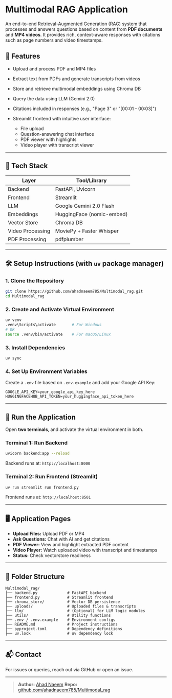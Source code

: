 # Multimodal RAG Application

An end-to-end Retrieval-Augmented Generation (RAG) system that processes and answers questions based on content from **PDF documents** and **MP4 videos**. It provides rich, context-aware responses with citations such as page numbers and video timestamps.

## 🚀 Features

* Upload and process PDF and MP4 files
* Extract text from PDFs and generate transcripts from videos
* Store and retrieve multimodal embeddings using Chroma DB
* Query the data using LLM (Gemini 2.0)
* Citations included in responses (e.g., "Page 3" or "\[00:01 - 00:03]")
* Streamlit frontend with intuitive user interface:

  * File upload
  * Question-answering chat interface
  * PDF viewer with highlights
  * Video player with transcript viewer

---

## 🧠 Tech Stack

| Layer            | Tool/Library              |
| ---------------- | ------------------------- |
| Backend          | FastAPI, Uvicorn          |
| Frontend         | Streamlit                 |
| LLM              | Google Gemini 2.0 Flash   |
| Embeddings       | HuggingFace (nomic-embed) |
| Vector Store     | Chroma DB                 |
| Video Processing | MoviePy + Faster Whisper  |
| PDF Processing   | pdfplumber                |

---

## 🛠 Setup Instructions (with `uv` package manager)

### 1. Clone the Repository

```bash
git clone https://github.com/ahadnaeem785/Multimodal_rag.git
cd Multimodal_rag
```

### 2. Create and Activate Virtual Environment

```bash
uv venv
.venv\Scripts\activate       # For Windows
# OR
source .venv/bin/activate    # For macOS/Linux
```

### 3. Install Dependencies

```bash
uv sync
```

### 4. Set Up Environment Variables

Create a `.env` file based on `.env.example` and add your Google API Key:

```env
GOOGLE_API_KEY=your_google_api_key_here
HUGGINGFACEHUB_API_TOKEN=your_huggingface_api_token_here
```

---

## 🧪 Run the Application

Open **two terminals**, and activate the virtual environment in both.

### Terminal 1: Run Backend

```bash
uvicorn backend:app --reload
```

Backend runs at: `http://localhost:8000`

### Terminal 2: Run Frontend (Streamlit)

```bash
uv run streamlit run frontend.py
```

Frontend runs at: `http://localhost:8501`

---

## 🖥 Application Pages

* **Upload Files:** Upload PDF or MP4
* **Ask Questions:** Chat with AI and get citations
* **PDF Viewer:** View and highlight extracted PDF content
* **Video Player:** Watch uploaded video with transcript and timestamps
* **Status:** Check vectorstore readiness

---

## 📁 Folder Structure

```
Multimodal_rag/
├── backend.py             # FastAPI backend
├── frontend.py            # Streamlit frontend
├── chroma_store/          # Vector DB persistence
├── uploads/               # Uploaded files & transcripts
├── llm/                   # (Optional) for LLM logic modules
├── utils/                 # Utility functions
├── .env / .env.example    # Environment configs
├── README.md              # Project instructions
├── pyproject.toml         # Dependency definitions
├── uv.lock                # uv dependency lock
```

---

## 📬 Contact

For issues or queries, reach out via GitHub or open an issue.

---

> **Author:** [Ahad Naeem](https://github.com/ahadnaeem785)
> **Repo:** [github.com/ahadnaeem785/Multimodal\_rag](https://github.com/ahadnaeem785/Multimodal_rag)
